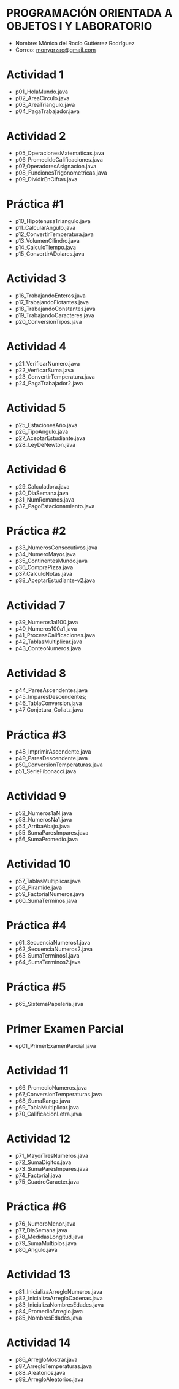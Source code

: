 # PROGRAMACIÓN ORIENTADA A OBJETOS I Y LABORATORIO

- Nombre: Mónica del Rocío Gutiérrez Rodríguez
- Correo: monygrzac@gmail.com

# Actividad 1
- p01_HolaMundo.java
- p02_AreaCirculo.java
- p03_AreaTriangulo.java
- p04_PagaTrabajador.java

# Actividad 2
- p05_OperacionesMatematicas.java
- p06_PromedidoCalificaciones.java
- p07_OperadoresAsignacion.java
- p08_FuncionesTrigonometricas.java
- p09_DividirEnCifras.java

# Práctica #1
- p10_HipotenusaTriangulo.java
- p11_CalcularAngulo.java
- p12_ConvertirTemperatura.java
- p13_VolumenCilindro.java
- p14_CalculoTiempo.java
- p15_ConvertirADolares.java

# Actividad 3
- p16_TrabajandoEnteros.java
- p17_TrabajandoFlotantes.java
- p18_TrabajandoConstantes.java
- p19_TrabajandoCaracteres.java
- p20_ConversionTipos.java

# Actividad 4
- p21_VerificarNumero.java
- p22_VerficarSuma.java
- p23_ConvertirTemperatura.java
- p24_PagaTrabajador2.java

# Actividad 5
- p25_EstacionesAño.java
- p26_TipoAngulo.java
- p27_AceptarEstudiante.java
- p28_LeyDeNewton.java

# Actividad 6
- p29_Calculadora.java
- p30_DiaSemana.java
- p31_NumRomanos.java
- p32_PagoEstacionamiento.java

# Práctica #2
- p33_NumerosConsecutivos.java
- p34_NumeroMayor.java
- p35_ContinentesMundo.java
- p36_CompraPizza.java
- p37_CalculoNotas.java
- p38_AceptarEstudiante-v2.java

# Actividad 7
- p39_Numeros1al100.java
- p40_Numeros100a1.java
- p41_ProcesaCalificaciones.java
- p42_TablasMultiplicar.java
- p43_ConteoNumeros.java

# Actividad 8
- p44_ParesAscendentes.java
- p45_ImparesDescendentes;
- p46_TablaConversion.java
- p47_Conjetura_Collatz.java

# Práctica #3
- p48_ImprimirAscendente.java
- p49_ParesDescendente.java
- p50_ConversionTemperaturas.java
- p51_SerieFibonacci.java

# Actividad 9
- p52_Numeros1aN.java
- p53_NumerosNa1.java
- p54_ArribaAbajo.java
- p55_SumaParesImpares.java
- p56_SumaPromedio.java

# Actividad 10
- p57_TablasMultiplicar.java
- p58_Piramide.java
- p59_FactorialNumeros.java
- p60_SumaTerminos.java

# Práctica #4
- p61_SecuenciaNumeros1.java
- p62_SecuenciaNumeros2.java
- p63_SumaTerminos1.java
- p64_SumaTerminos2.java

# Práctica #5
- p65_SistemaPapeleria.java

# Primer Examen Parcial
- ep01_PrimerExamenParcial.java

# Actividad 11
- p66_PromedioNumeros.java
- p67_ConversionTemperaturas.java
- p68_SumaRango.java
- p69_TablaMultiplicar.java
- p70_CalificacionLetra.java

# Actividad 12
- p71_MayorTresNumeros.java
- p72_SumaDigitos.java
- p73_SumaParesImpares.java
- p74_Factorial.java
- p75_CuadroCaracter.java

# Práctica #6
- p76_NumeroMenor.java
- p77_DiaSemana.java
- p78_MedidasLongitud.java
- p79_SumaMultiplos.java
- p80_Angulo.java

# Actividad 13
- p81_InicializaArregloNumeros.java
- p82_InicializaArregloCadenas.java
- p83_InicializaNombresEdades.java
- p84_PromedioArreglo.java
- p85_NombresEdades.java

# Actividad 14
- p86_ArregloMostrar.java
- p87_ArregloTemperaturas.java
- p88_Aleatorios.java
- p89_ArregloAleatorios.java